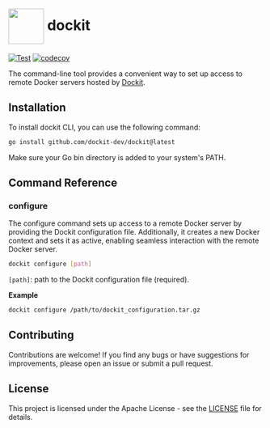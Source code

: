 <h1><img align="center" src="https://github.com/dockit-dev/cli/assets/26047023/7ed3a6a6-c09c-408c-89f5-a8733e7ad0b8" width="70"> dockit</h1>

[![Test](https://github.com/dockit-dev/cli/actions/workflows/makefile.yml/badge.svg)](https://github.com/dockit-dev/cli/actions)
[![codecov](https://codecov.io/gh/dockit-dev/cli/graph/badge.svg?token=IAQXVDRKDL)](https://codecov.io/gh/dockit-dev/cli)

The command-line tool provides a convenient way to set up access to remote Docker servers hosted by [Dockit](https://dockit.dev).

## Installation

To install dockit CLI, you can use the following command:

```bash
go install github.com/dockit-dev/dockit@latest
```

Make sure your Go bin directory is added to your system's PATH.

## Command Reference

### configure
The configure command sets up access to a remote Docker server by providing the Dockit configuration file. Additionally, it creates a new Docker context and sets it as active, enabling seamless interaction with the remote Docker server.

```bash
dockit configure [path]
```

`[path]`: path to the Dockit configuration file (required).

<b>Example</b>

```bash
dockit configure /path/to/dockit_configuration.tar.gz
```

## Contributing

Contributions are welcome! If you find any bugs or have suggestions for improvements, please open an issue or submit a pull request.

## License

This project is licensed under the Apache License - see the [LICENSE](https://github.com/dockit-dev/cli/blob/master/LICENSE) file for details.
